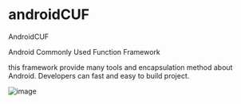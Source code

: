 # androidCUF
AndroidCUF

Android Commonly Used Function Framework

this framework provide many tools and encapsulation method about Android.
Developers can fast and easy to build project.

 ![image](https://avatars2.githubusercontent.com/u/339569?v=3)

